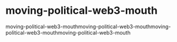 # moving-political-web3-mouth
moving-political-web3-mouthmoving-political-web3-mouthmoving-political-web3-mouthmoving-political-web3-mouth
